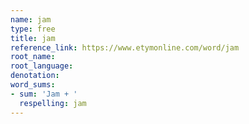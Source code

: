 ```yaml
---
name: jam
type: free
title: jam
reference_link: https://www.etymonline.com/word/jam
root_name: 
root_language: 
denotation: 
word_sums:
- sum: 'Jam + '
  respelling: jam
---
```

